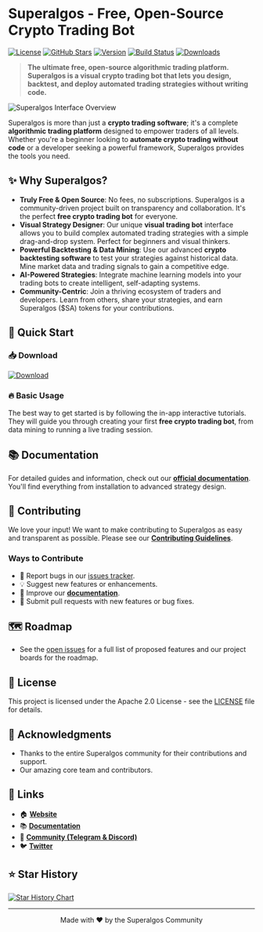 # Superalgos - Free, Open-Source Crypto Trading Bot

[![License](https://img.shields.io/github/license/Superalgos-org/superalgos)](https://github.com/Superalgos-org/superalgos/blob/main/LICENSE)
[![GitHub Stars](https://img.shields.io/github/stars/Superalgos-org/superalgos?style=social)](https://github.com/Superalgos-org/superalgos/stargazers)
[![Version](https://img.shields.io/github/v/release/Superalgos-org/superalgos)](https://github.com/Superalgos-org/superalgos/releases)
[![Build Status](https://img.shields.io/github/actions/workflow/status/Superalgos-org/superalgos/main.yml?branch=develop)](https://github.com/Superalgos-org/superalgos/actions)
[![Downloads](https://img.shields.io/github/downloads/Superalgos-org/superalgos/total)](https://github.com/Superalgos-org/superalgos/releases)

> **The ultimate free, open-source algorithmic trading platform. Superalgos is a visual crypto trading bot that lets you design, backtest, and deploy automated trading strategies without writing code.**

![Superalgos Interface Overview](https://a.fsdn.com/con/app/proj/superalgos.mirror/screenshots/1.PNG/max/max/1)

Superalgos is more than just a **crypto trading software**; it's a complete **algorithmic trading platform** designed to empower traders of all levels. Whether you're a beginner looking to **automate crypto trading without code** or a developer seeking a powerful framework, Superalgos provides the tools you need.

## ✨ Why Superalgos?

- **Truly Free & Open Source**: No fees, no subscriptions. Superalgos is a community-driven project built on transparency and collaboration. It's the perfect **free crypto trading bot** for everyone.
- **Visual Strategy Designer**: Our unique **visual trading bot** interface allows you to build complex automated trading strategies with a simple drag-and-drop system. Perfect for beginners and visual thinkers.
- **Powerful Backtesting & Data Mining**: Use our advanced **crypto backtesting software** to test your strategies against historical data. Mine market data and trading signals to gain a competitive edge.
- **AI-Powered Strategies**: Integrate machine learning models into your trading bots to create intelligent, self-adapting systems.
- **Community-Centric**: Join a thriving ecosystem of traders and developers. Learn from others, share your strategies, and earn Superalgos ($SA) tokens for your contributions.

## 🚀 Quick Start

### 📥 Download
[![Download](https://img.shields.io/badge/Download-Latest%20Release-brightgreen?style=for-the-badge)](https://github.com/Superalgos-org/superalgos/releases/latest)

### 🔥 Basic Usage
The best way to get started is by following the in-app interactive tutorials. They will guide you through creating your first **free crypto trading bot**, from data mining to running a live trading session.

## 📚 Documentation

For detailed guides and information, check out our **[official documentation](./docs/index.md)**. You'll find everything from installation to advanced strategy design.

## 🤝 Contributing

We love your input! We want to make contributing to Superalgos as easy and transparent as possible. Please see our **[Contributing Guidelines](./CONTRIBUTING.md)**.

### Ways to Contribute
- 🐛 Report bugs in our [issues tracker](https://github.com/Superalgos-org/superalgos/issues).
- 💡 Suggest new features or enhancements.
- 📝 Improve our **[documentation](./docs/index.md)**.
- 🔧 Submit pull requests with new features or bug fixes.

## 🗺️ Roadmap

- See the [open issues](https://github.com/Superalgos-org/superalgos/issues) for a full list of proposed features and our project boards for the roadmap.

## 📄 License

This project is licensed under the Apache 2.0 License - see the [LICENSE](LICENSE) file for details.

## 🙏 Acknowledgments

- Thanks to the entire Superalgos community for their contributions and support.
- Our amazing core team and contributors.

## 🔗 Links

- 🏠 **[Website](https://superalgos.org/)**
- 📚 **[Documentation](./docs/index.md)**
- 💬 **[Community (Telegram & Discord)](https://superalgos.org/community.shtml)**
- 🐦 **[Twitter](https://twitter.com/superalgos)**

## ⭐ Star History

[![Star History Chart](https://api.star-history.com/svg?repos=Superalgos-org/superalgos&type=Date)](https://star-history.com/#Superalgos-org/superalgos&Date)

---

<p align="center">
  Made with ❤️ by the Superalgos Community
</p>
